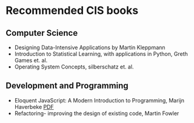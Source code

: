 # Recommended CIS books
## Computer Science
* Designing Data-Intensive Applications by Martin Kleppmann
* Introduction to Statistical Learning, with applications in Python, Greth Games et. al.
* Operating System Concepts, silberschatz et. al.

## Development and Programming
* Eloquent JavaScript: A Modern Introduction to Programming, Marijn Haverbeke [PDF](https://eloquentjavascript.net/Eloquent_JavaScript_small.pdf)
* Refactoring- improving the design of existing code,  Martin Fowler
